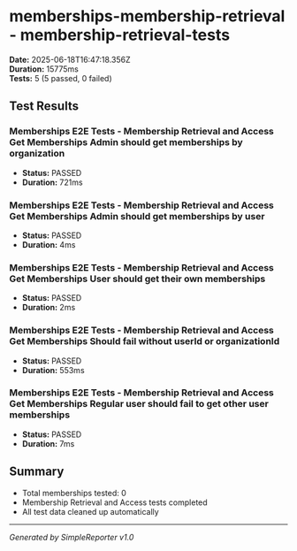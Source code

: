 # memberships-membership-retrieval - membership-retrieval-tests

**Date:** 2025-06-18T16:47:18.356Z  
**Duration:** 15775ms  
**Tests:** 5 (5 passed, 0 failed)

## Test Results


### Memberships E2E Tests - Membership Retrieval and Access Get Memberships Admin should get memberships by organization
- **Status:** PASSED
- **Duration:** 721ms



### Memberships E2E Tests - Membership Retrieval and Access Get Memberships Admin should get memberships by user
- **Status:** PASSED
- **Duration:** 4ms



### Memberships E2E Tests - Membership Retrieval and Access Get Memberships User should get their own memberships
- **Status:** PASSED
- **Duration:** 2ms



### Memberships E2E Tests - Membership Retrieval and Access Get Memberships Should fail without userId or organizationId
- **Status:** PASSED
- **Duration:** 553ms



### Memberships E2E Tests - Membership Retrieval and Access Get Memberships Regular user should fail to get other user memberships
- **Status:** PASSED
- **Duration:** 7ms



## Summary

- Total memberships tested: 0
- Membership Retrieval and Access tests completed
- All test data cleaned up automatically

---
*Generated by SimpleReporter v1.0*
